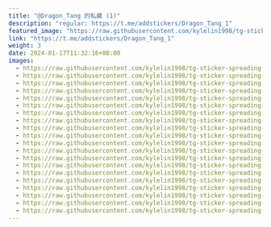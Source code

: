 ```yaml
---
title: "@Dragon_Tang 的私藏 (1)"
description: "regular: https://t.me/addstickers/Dragon_Tang_1"
featured_image: "https://raw.githubusercontent.com/kylelin1998/tg-sticker-spreading-worldwide-images/main/img/7d2620ba-374b-4f1e-a8dd-976f4f75daff.jpg"
link: "https://t.me/addstickers/Dragon_Tang_1"
weight: 3
date: 2024-01-17T11:32:16+08:00
images:
  - https://raw.githubusercontent.com/kylelin1998/tg-sticker-spreading-worldwide-images/main/img/7d2620ba-374b-4f1e-a8dd-976f4f75daff.jpg
  - https://raw.githubusercontent.com/kylelin1998/tg-sticker-spreading-worldwide-images/main/img/652e765e-dbfe-4a87-9e09-c51b51ff4815.jpg
  - https://raw.githubusercontent.com/kylelin1998/tg-sticker-spreading-worldwide-images/main/img/fdb0f7ad-d40c-410b-a210-814b39ec2a43.jpg
  - https://raw.githubusercontent.com/kylelin1998/tg-sticker-spreading-worldwide-images/main/img/0e4a41ab-628c-49a5-8f54-15d16e390ad1.jpg
  - https://raw.githubusercontent.com/kylelin1998/tg-sticker-spreading-worldwide-images/main/img/801e1d0e-dc32-4acc-9321-58e9cbb66d5e.jpg
  - https://raw.githubusercontent.com/kylelin1998/tg-sticker-spreading-worldwide-images/main/img/10c5aec8-eaf9-40c8-8324-7d17e908a5c7.jpg
  - https://raw.githubusercontent.com/kylelin1998/tg-sticker-spreading-worldwide-images/main/img/73fee4c0-e663-49ea-a29e-3a2d0ab9ade2.jpg
  - https://raw.githubusercontent.com/kylelin1998/tg-sticker-spreading-worldwide-images/main/img/7cb6c304-9da6-45c4-ab0e-74f74ce29278.jpg
  - https://raw.githubusercontent.com/kylelin1998/tg-sticker-spreading-worldwide-images/main/img/6e99a4cd-b3bb-4cc8-9215-0b272ccbb3ae.jpg
  - https://raw.githubusercontent.com/kylelin1998/tg-sticker-spreading-worldwide-images/main/img/a61a6941-432c-4cb8-b438-2300fc8ce998.jpg
  - https://raw.githubusercontent.com/kylelin1998/tg-sticker-spreading-worldwide-images/main/img/72d38faa-0063-44e2-a374-dab829d475cb.jpg
  - https://raw.githubusercontent.com/kylelin1998/tg-sticker-spreading-worldwide-images/main/img/ce9049bb-a2cf-41bc-be4d-274091a715eb.jpg
  - https://raw.githubusercontent.com/kylelin1998/tg-sticker-spreading-worldwide-images/main/img/e7c3dc35-832b-45d5-a260-3111e5d5a595.jpg
  - https://raw.githubusercontent.com/kylelin1998/tg-sticker-spreading-worldwide-images/main/img/5ed8eced-231a-4a46-870f-62fa6f96485a.jpg
  - https://raw.githubusercontent.com/kylelin1998/tg-sticker-spreading-worldwide-images/main/img/2bd392a5-d1aa-450a-8d52-7c308fa55c62.jpg
  - https://raw.githubusercontent.com/kylelin1998/tg-sticker-spreading-worldwide-images/main/img/fe0680be-8d3f-4d0b-bad3-809b987bec13.jpg
  - https://raw.githubusercontent.com/kylelin1998/tg-sticker-spreading-worldwide-images/main/img/bd50443e-e898-4df5-8795-4ee749bd80e3.jpg
  - https://raw.githubusercontent.com/kylelin1998/tg-sticker-spreading-worldwide-images/main/img/f75189f7-3b1e-4f34-86da-c63b0013d629.jpg
  - https://raw.githubusercontent.com/kylelin1998/tg-sticker-spreading-worldwide-images/main/img/366b2b75-7736-41e9-8e7a-55d84d5f8129.jpg
  - https://raw.githubusercontent.com/kylelin1998/tg-sticker-spreading-worldwide-images/main/img/e45a6b3c-6267-41d6-9dd9-13c09af1d93a.jpg
---
```

